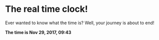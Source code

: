 # The real time clock!

Ever wanted to know what the time is? Well, your journey is about to end!

**The time is Nov 29, 2017, 09:43**